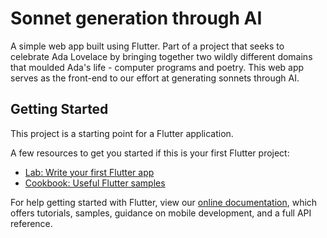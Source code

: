 # Sonnet generation through AI

A simple web app built using Flutter. Part of a project that seeks to celebrate Ada Lovelace by bringing together two wildly different domains that moulded Ada's life - computer programs and poetry. This web app serves as the front-end to our effort at generating sonnets through AI. 

## Getting Started

This project is a starting point for a Flutter application.

A few resources to get you started if this is your first Flutter project:

- [Lab: Write your first Flutter app](https://flutter.dev/docs/get-started/codelab)
- [Cookbook: Useful Flutter samples](https://flutter.dev/docs/cookbook)

For help getting started with Flutter, view our
[online documentation](https://flutter.dev/docs), which offers tutorials,
samples, guidance on mobile development, and a full API reference.
